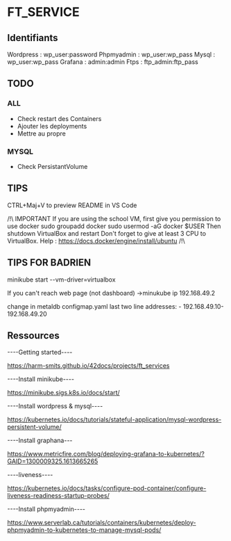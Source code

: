 # FT_SERVICE

## Identifiants

Wordpress   : wp_user:password
Phpmyadmin  : wp_user:wp_pass
Mysql       : wp_user:wp_pass
Grafana     : admin:admin
Ftps        : ftp_admin:ftp_pass

## TODO

### ALL
- Check restart des Containers
- Ajouter les deployments
- Mettre au propre

### MYSQL
- Check PersistantVolume

## TIPS
CTRL+Maj+V to preview README in VS Code

/!\ 
IMPORTANT 
If you are using the school VM, first give you permission to use docker
sudo groupadd docker
sudo usermod -aG docker $USER
Then shutdown VirtualBox and restart
Don't forget to give at least 3 CPU to VirtualBox.
Help : https://docs.docker/engine/install/ubuntu
/!\


## TIPS FOR BADRIEN

minikube start --vm-driver=virtualbox

If you can't reach web page (not dashboard)
->minukube ip
192.168.49.2

change in metaldb configmap.yaml last two line
addresses:
    - 192.168.49.10-192.168.49.20

## Ressources
----Getting started----

https://harm-smits.github.io/42docs/projects/ft_services

----Install minikube----

https://minikube.sigs.k8s.io/docs/start/

----Install wordpress & mysql----

https://kubernetes.io/docs/tutorials/stateful-application/mysql-wordpress-persistent-volume/

----Install graphana---

https://www.metricfire.com/blog/deploying-grafana-to-kubernetes/?GAID=1300009325.1613665265

----liveness----

https://kubernetes.io/docs/tasks/configure-pod-container/configure-liveness-readiness-startup-probes/

----Install phpmyadmin----

https://www.serverlab.ca/tutorials/containers/kubernetes/deploy-phpmyadmin-to-kubernetes-to-manage-mysql-pods/